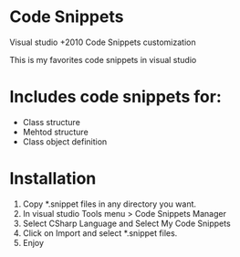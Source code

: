 # Code Snippets
 Visual studio +2010 Code Snippets customization

This is my favorites code snippets in visual studio

# Includes code snippets for:
- Class structure
- Mehtod structure
- Class object definition

# Installation
1. Copy *.snippet files in any directory you want.
2. In visual studio Tools menu > Code Snippets Manager
3. Select CSharp Language and Select My Code Snippets
4. Click on Import and select *.snippet files.
5. Enjoy


